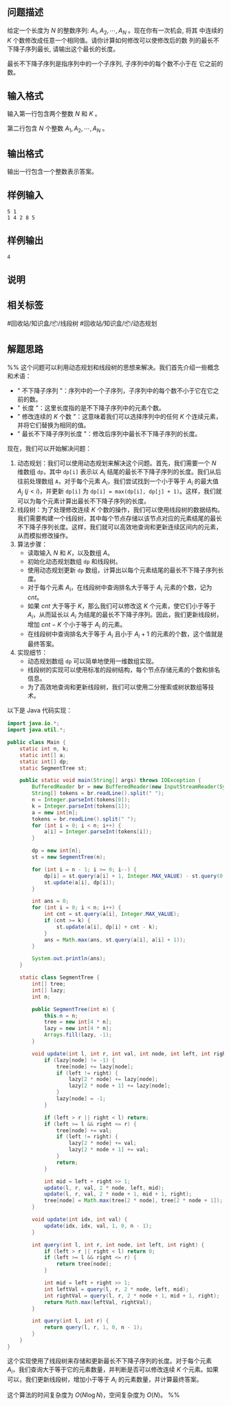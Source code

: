 ## 问题描述

给定一个长度为 $N$ 的整数序列: $A_1, A_2, \cdots, A_N$ 。现在你有一次机会, 将其 中连续的 $K$ 个数修改成任意一个相同值。请你计算如何修改可以使修改后的数 列的最长不下降子序列最长, 请输出这个最长的长度。

最长不下降子序列是指序列中的一个子序列, 子序列中的每个数不小于在 它之前的数。

## 输入格式

输入第一行包含两个整数 $N$ 和 $K$ 。

第二行包含 $N$ 个整数 $A_1, A_2, \cdots, A_N$ 。

## 输出格式

输出一行包含一个整数表示答案。

## 样例输入

```
5 1
1 4 2 8 5
```

## 样例输出

```
4
```

## 说明

## 相关标签

#回收站/知识盒/📦/线段树 #回收站/知识盒/📦/动态规划

## 解题思路

%% 这个问题可以利用动态规划和线段树的思想来解决。我们首先介绍一些概念和术语：

- " 不下降子序列 "：序列中的一个子序列，子序列中的每个数不小于它在它之前的数。
- " 长度 "：这里长度指的是不下降子序列中的元素个数。
- " 修改连续的 $K$ 个数 "：这意味着我们可以选择序列中的任何 $K$ 个连续元素，并将它们替换为相同的值。
- " 最长不下降子序列长度 "：修改后序列中最长不下降子序列的长度。

现在，我们可以开始解决问题：

1. 动态规划：我们可以使用动态规划来解决这个问题。首先，我们需要一个 $N$ 维数组 `dp`，其中 `dp[i]` 表示以 $A_i$ 结尾的最长不下降子序列的长度。我们从后往前处理数组 `A`，对于每个元素 $A_i$，我们尝试找到一个小于等于 $A_i$ 的最大值 $A_j$ ($j < i$)，并更新 `dp[i]` 为 `dp[i] = max(dp[i], dp[j] + 1)`。这样，我们就可以为每个元素计算出最长不下降子序列的长度。
2. 线段树：为了处理修改连续 $K$ 个数的操作，我们可以使用线段树的数据结构。我们需要构建一个线段树，其中每个节点存储以该节点对应的元素结尾的最长不下降子序列长度。这样，我们就可以高效地查询和更新连续区间内的元素，从而模拟修改操作。
3. 算法步骤：
	- 读取输入 $N$ 和 $K$，以及数组 $A$。
	- 初始化动态规划数组 `dp` 和线段树。
	- 使用动态规划更新 `dp` 数组，计算出以每个元素结尾的最长不下降子序列长度。
	- 对于每个元素 $A_i$，在线段树中查询排名大于等于 $A_i$ 元素的个数，记为 $cnt$。
	- 如果 $cnt$ 大于等于 $K$，那么我们可以修改这 $K$ 个元素，使它们小于等于 $A_i$，从而延长以 $A_i$ 为结尾的最长不下降子序列。因此，我们更新线段树，增加 $cnt - K$ 个小于等于 $A_i$ 的元素。
	- 在线段树中查询排名大于等于 $A_i$ 且小于 $A_i + 1$ 的元素的个数，这个值就是最终答案。
4. 实现细节：
	- 动态规划数组 `dp` 可以简单地使用一维数组实现。
	- 线段树的实现可以使用标准的段树结构，每个节点存储元素的个数和排名信息。
	- 为了高效地查询和更新线段树，我们可以使用二分搜索或树状数组等技术。

以下是 Java 代码实现：

```java
import java.io.*;
import java.util.*;

public class Main {
    static int n, k;
    static int[] a;
    static int[] dp;
    static SegmentTree st;

    public static void main(String[] args) throws IOException {
        BufferedReader br = new BufferedReader(new InputStreamReader(System.in));
        String[] tokens = br.readLine().split(" ");
        n = Integer.parseInt(tokens[0]);
        k = Integer.parseInt(tokens[1]);
        a = new int[n];
        tokens = br.readLine().split(" ");
        for (int i = 0; i < n; i++) {
            a[i] = Integer.parseInt(tokens[i]);
        }

        dp = new int[n];
        st = new SegmentTree(n);

        for (int i = n - 1; i >= 0; i--) {
            dp[i] = st.query(a[i] + 1, Integer.MAX_VALUE) - st.query(0, a[i]);
            st.update(a[i], dp[i]);
        }

        int ans = 0;
        for (int i = 0; i < n; i++) {
            int cnt = st.query(a[i], Integer.MAX_VALUE);
            if (cnt >= k) {
                st.update(a[i], dp[i] + cnt - k);
            }
            ans = Math.max(ans, st.query(a[i], a[i] + 1));
        }

        System.out.println(ans);
    }

    static class SegmentTree {
        int[] tree;
        int[] lazy;
        int n;

        public SegmentTree(int n) {
            this.n = n;
            tree = new int[4 * n];
            lazy = new int[4 * n];
            Arrays.fill(lazy, -1);
        }

        void update(int l, int r, int val, int node, int left, int right) {
            if (lazy[node] != -1) {
                tree[node] += lazy[node];
                if (left != right) {
                    lazy[2 * node] += lazy[node];
                    lazy[2 * node + 1] += lazy[node];
                }
                lazy[node] = -1;
            }

            if (left > r || right < l) return;
            if (left >= l && right <= r) {
                tree[node] += val;
                if (left != right) {
                    lazy[2 * node] += val;
                    lazy[2 * node + 1] += val;
                }
                return;
            }

            int mid = left + right >> 1;
            update(l, r, val, 2 * node, left, mid);
            update(l, r, val, 2 * node + 1, mid + 1, right);
            tree[node] = Math.max(tree[2 * node], tree[2 * node + 1]);
        }

        void update(int idx, int val) {
            update(idx, idx, val, 1, 0, n - 1);
        }

        int query(int l, int r, int node, int left, int right) {
            if (left > r || right < l) return 0;
            if (left >= l && right <= r) {
                return tree[node];
            }

            int mid = left + right >> 1;
            int leftVal = query(l, r, 2 * node, left, mid);
            int rightVal = query(l, r, 2 * node + 1, mid + 1, right);
            return Math.max(leftVal, rightVal);
        }

        int query(int l, int r) {
            return query(l, r, 1, 0, n - 1);
        }
    }
}
```

这个实现使用了线段树来存储和更新最长不下降子序列的长度。对于每个元素 $A_i$，我们查询大于等于它的元素数量，并判断是否可以修改连续 $K$ 个元素。如果可以，我们更新线段树，增加小于等于 $A_i$ 的元素数量，并计算最终答案。

这个算法的时间复杂度为 $O(N \log N)$，空间复杂度为 $O(N)$。 %%
